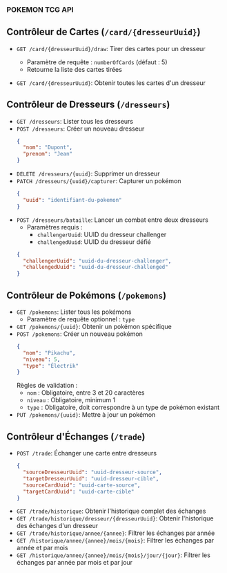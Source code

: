 ### POKEMON TCG API

## Contrôleur de Cartes (`/card/{dresseurUuid}`)
- `GET /card/{dresseurUuid}/draw`: Tirer des cartes pour un dresseur
  - Paramètre de requête : `numberOfCards` (défaut : 5)
  - Retourne la liste des cartes tirées

- `GET /card/{dresseurUuid}`: Obtenir toutes les cartes d'un dresseur

## Contrôleur de Dresseurs (`/dresseurs`)
- `GET /dresseurs`: Lister tous les dresseurs
- `POST /dresseurs`: Créer un nouveau dresseur
  ```json
  {
    "nom": "Dupont",
    "prenom": "Jean"
  }
  ```
- `DELETE /dresseurs/{uuid}`: Supprimer un dresseur
- `PATCH /dresseurs/{uuid}/capturer`: Capturer un pokémon
  ```json
  {
    "uuid": "identifiant-du-pokemon"
  }
  ```
- `POST /dresseurs/bataille`: Lancer un combat entre deux dresseurs
  - Paramètres requis : 
    - `challengerUuid`: UUID du dresseur challenger
    - `challengedUuid`: UUID du dresseur défié
  ```json
  {
    "challengerUuid": "uuid-du-dresseur-challenger",
    "challengedUuid": "uuid-du-dresseur-challenged"
  }
  ```

## Contrôleur de Pokémons (`/pokemons`)
- `GET /pokemons`: Lister tous les pokémons
  - Paramètre de requête optionnel : `type`
- `GET /pokemons/{uuid}`: Obtenir un pokémon spécifique
- `POST /pokemons`: Créer un nouveau pokémon
  ```json
  {
    "nom": "Pikachu",
    "niveau": 5,
    "type": "Électrik"
  }
  ```
  Règles de validation :
  - `nom` : Obligatoire, entre 3 et 20 caractères
  - `niveau` : Obligatoire, minimum 1
  - `type` : Obligatoire, doit correspondre à un type de pokémon existant
- `PUT /pokemons/{uuid}`: Mettre à jour un pokémon

## Contrôleur d'Échanges (`/trade`)
- `POST /trade`: Échanger une carte entre dresseurs
  ```json
  {
    "sourceDresseurUuid": "uuid-dresseur-source",
    "targetDresseurUuid": "uuid-dresseur-cible",
    "sourceCardUuid": "uuid-carte-source",
    "targetCardUuid": "uuid-carte-cible"
  }
  ```
- `GET /trade/historique`: Obtenir l'historique complet des échanges
- `GET /trade/historique/dresseur/{dresseurUuid}`: Obtenir l'historique des échanges d'un dresseur
- `GET /trade/historique/annee/{annee}`: Filtrer les échanges par année
- `GET /historique/annee/{annee}/mois/{mois}`: Filtrer les échanges par année et par mois
- `GET /historique/annee/{annee}/mois/{mois}/jour/{jour}`: Filtrer les échanges par année par mois et par jour